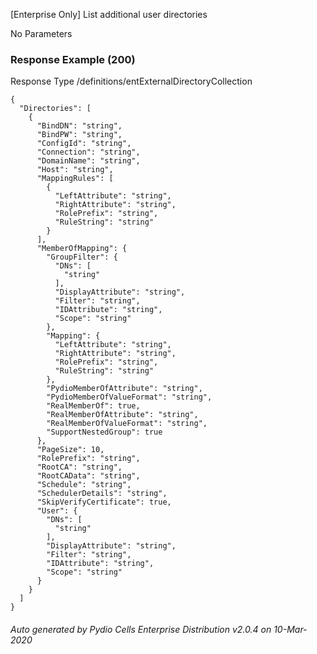 






 
[Enterprise Only] List additional user directories  


No Parameters



### Response Example (200)
Response Type /definitions/entExternalDirectoryCollection

```
{
  "Directories": [
    {
      "BindDN": "string",
      "BindPW": "string",
      "ConfigId": "string",
      "Connection": "string",
      "DomainName": "string",
      "Host": "string",
      "MappingRules": [
        {
          "LeftAttribute": "string",
          "RightAttribute": "string",
          "RolePrefix": "string",
          "RuleString": "string"
        }
      ],
      "MemberOfMapping": {
        "GroupFilter": {
          "DNs": [
            "string"
          ],
          "DisplayAttribute": "string",
          "Filter": "string",
          "IDAttribute": "string",
          "Scope": "string"
        },
        "Mapping": {
          "LeftAttribute": "string",
          "RightAttribute": "string",
          "RolePrefix": "string",
          "RuleString": "string"
        },
        "PydioMemberOfAttribute": "string",
        "PydioMemberOfValueFormat": "string",
        "RealMemberOf": true,
        "RealMemberOfAttribute": "string",
        "RealMemberOfValueFormat": "string",
        "SupportNestedGroup": true
      },
      "PageSize": 10,
      "RolePrefix": "string",
      "RootCA": "string",
      "RootCAData": "string",
      "Schedule": "string",
      "SchedulerDetails": "string",
      "SkipVerifyCertificate": true,
      "User": {
        "DNs": [
          "string"
        ],
        "DisplayAttribute": "string",
        "Filter": "string",
        "IDAttribute": "string",
        "Scope": "string"
      }
    }
  ]
}
```




###### Auto generated by Pydio Cells Enterprise Distribution v2.0.4 on 10-Mar-2020
